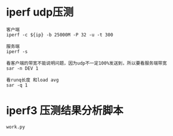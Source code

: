 # iperf udp压测

    客户端
    iperf -c ${ip} -b 25000M -P 32 -u -t 300

    服务端
    iperf -s

    看客户端的带宽不能说明问题，因为udp不一定100%发送到，所以要看服务端带宽
    sar -n DEV 1

    看runq长度 和load avg
    sar -q 1

# iperf3 压测结果分析脚本

    work.py
